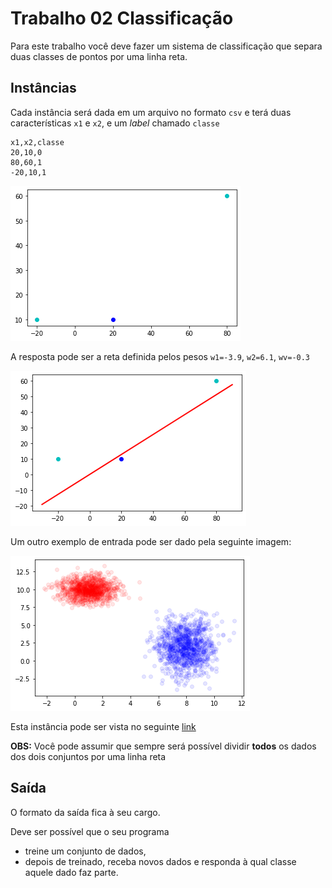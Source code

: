 # Trabalho 02 Classificação

Para este trabalho você deve fazer um sistema de classificação que separa duas classes de pontos por uma linha reta.

## Instâncias

Cada instância será dada em um arquivo no formato `csv` e terá duas características `x1` e `x2`, e um *label* chamado `classe`

``` csv
x1,x2,classe
20,10,0
80,60,1
-20,10,1
```

![entrada do exemplo do livro](exemplo_livro_entrada.png)

A resposta pode ser a reta definida pelos pesos `w1=-3.9`, `w2=6.1`, `wv=-0.3`

![entrada do exemplo do livro](exemplo_livro_saida.png)

Um outro exemplo de entrada pode ser dado pela seguinte imagem:

![entrada do exemplo do livro](exemplo00_entrada.png)

Esta instância pode ser vista no seguinte [link](datasets/dataset00_2k.csv)


**OBS:** Você pode assumir que sempre será possível dividir **todos** os dados dos dois conjuntos por uma linha reta

## Saída

O formato da saída fica à seu cargo.

Deve ser possível que o seu programa
* treine um conjunto de dados,
* depois de treinado, receba novos dados e responda à qual classe aquele dado faz parte.
